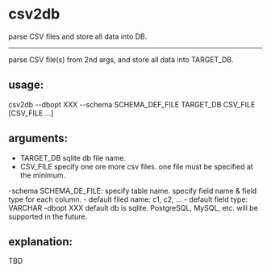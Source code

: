 csv2db
=====
parse CSV files and store all data into DB.

--------------------------------------
parse CSV file(s) from 2nd args, and store all data into TARGET_DB.

usage:
-----
  csv2db --dbopt XXX --schema SCHEMA_DEF_FILE TARGET_DB CSV_FILE [CSV_FILE ...]

arguments:
-----
* TARGET_DB
	sqlite db file name.
* CSV_FILE
	specify one ore more csv files.
	one file must be specified at the minimum.
	
-schema SCHEMA_DE_FILE:
	specify table name.
	specify field name & field type for each column.
		- default filed name: c1, c2, ...
		- default field type: VARCHAR
-dbopt XXX
	default db is sqlite.
	PostgreSQL, MySQL, etc. will be supported in the future.

explanation:
-----
TBD
